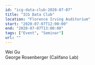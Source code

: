 ```yaml
---
id: "icg-data-club-2020-07-07"
title: "ICG Data Club"
location: "Florence Irving Auditorium"
start: "2020-07-07T12:00:00"
end: "2020-07-07T13:00:00"
tags: ["Event", "Seminar"]
url: ""
---
```


Wei Gu<br/>
George Rosenberger (Califano Lab)

<!-- endexcerpt -->
